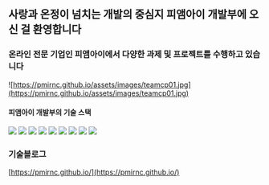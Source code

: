 ## 사랑과 온정이 넘치는 개발의 중심지 피앰아이 개발부에 오신 걸 환영합니다
### 온라인 전문 기업인 피앰아이에서 다양한 과제 및 프로젝트를 수행하고 있습니다

![https://pmirnc.github.io/assets/images/teamcp01.jpg](https://pmirnc.github.io/assets/images/teamcp01.jpg)



#### 피앰아이 개발부의 기술 스택  
<div>
  <img src="https://img.shields.io/badge/NestJS-E0234E?style=for-the-badge&logo=NestJS&logoColor=white">
  <img src="https://img.shields.io/badge/Node.js-339933?style=for-the-badge&logo=Node.js&logoColor=white">
  <img src="https://img.shields.io/badge/JavaScript-F7DF1E?style=for-the-badge&logo=JavaScript&logoColor=white">
  <img src="https://img.shields.io/badge/TypeScript-3178C6?style=for-the-badge&logo=TypeScript&logoColor=white">
  <img src="https://img.shields.io/badge/Vue.js-4FC08D?style=for-the-badge&logo=Vue.js&logoColor=white">
  <img src="https://img.shields.io/badge/MongoDB-47A248?style=for-the-badge&logo=MongoDB&logoColor=white">
  <img src="https://img.shields.io/badge/Amazon%20AWS-232F3E?style=for-the-badge&logo=Amazon%20AWS&logoColor=white">
  <img src="https://img.shields.io/badge/Kubernetes-326CE5?style=for-the-badge&logo=Kubernetes&logoColor=white">
  <img src="https://img.shields.io/badge/NGINX-009639?style=for-the-badge&logo=NGINX&logoColor=white">
</div>



### 기술블로그
[https://pmirnc.github.io/](https://pmirnc.github.io/)
